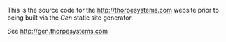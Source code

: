 This is the source code for the http://thorpesystems.com website prior to being built via the *Gen* static site generator.

See http://gen.thorpesystems.com
